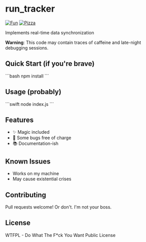 # run_tracker

[![Fun](https://img.shields.io/badge/mood-awesome-pink.svg)]()
[![Pizza](https://img.shields.io/badge/pizza-approved-success.svg)]()

Implements real-time data synchronization

**Warning**: This code may contain traces of caffeine and late-night debugging sessions.

## Quick Start (if you're brave)

\`\`\`bash
npm install
\`\`\`

## Usage (probably)

\`\`\`swift
node index.js
\`\`\`

## Features

- ✨ Magic included
- 🐛 Some bugs free of charge
- 📚 Documentation-ish

## Known Issues

- Works on my machine
- May cause existential crises

## Contributing

Pull requests welcome! Or don't. I'm not your boss.

## License

WTFPL - Do What The F*ck You Want Public License
